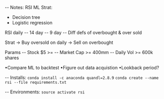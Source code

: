 -- Notes:
RSI ML Strat:

- Decision tree
- Logistic regression

RSI daily
-- 14 day
-- 9 day
-- Diff defs of overbought & over sold

Strat
-> Buy oversold on daily
-> Sell on overbought

Params
-- Stock $5 >=
-- Market Cap >= 400mm
-- Daily Vol >= 600k shares

•Compare ML to backtest
•Figure out data acquistion
•Lookback period?

-- Installs:
`conda install -c anaconda quandl=2.8.9`
`conda create --name rsi --file requirements.txt`

-- Environments:
`source activate rsi`